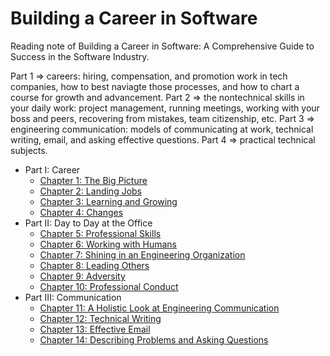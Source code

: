 # Building a Career in Software

Reading note of Building a Career in Software: A Comprehensive Guide to Success in the Software Industry.

Part 1 => careers: hiring, compensation, and promotion work in tech companies, how to best naviagte those processes, and how to chart a course for growth and advancement.
Part 2 => the nontechnical skills in your daily work: project management, running meetings, working with your boss and peers, recovering from mistakes, team citizenship, etc.
Part 3 => engineering communication: models of communicating at work, technical writing, email, and asking effective questions.
Part 4 => practical technical subjects.

* Part I: Career
  * [Chapter 1: The Big Picture](./1%20The%20Big%20Picture.md)
  * [Chapter 2: Landing Jobs](./2%20Landing%20Jobs.md)
  * [Chapter 3: Learning and Growing](./3%20Learning%20and%20Growing.md)
  * [Chapter 4: Changes](./4%20Changes.md)
* Part II: Day to Day at the Office
  * [Chapter 5: Professional Skills](./5%20Professional%20Skills.md)
  * [Chapter 6: Working with Humans](./6%20Working%20with%20Humans.md)
  * [Chapter 7: Shining in an Engineering Organization](./7%20Shining%20in%20an%20Engineering%20Organization.md)
  * [Chapter 8: Leading Others](./8%20Leading%20Others.md)
  * [Chapter 9: Adversity](./9%20Adversity.md)
  * [Chapter 10: Professional Conduct](./10%20Professional%20Conduct.md)
* Part III: Communication
  * [Chapter 11: A Holistic Look at Engineering Communication](11%20A%20Holistic%20Look%20at%20Engineering%20Communication.md)
  * [Chapter 12: Technical Writing](./12%20Technical%20Writing.md)
  * [Chapter 13: Effective Email](./13%20Effective%20Email.md)
  * [Chapter 14: Describing Problems and Asking Questions](./14%20Describing%20Problems%20and%20Asking%20Questions.md)
